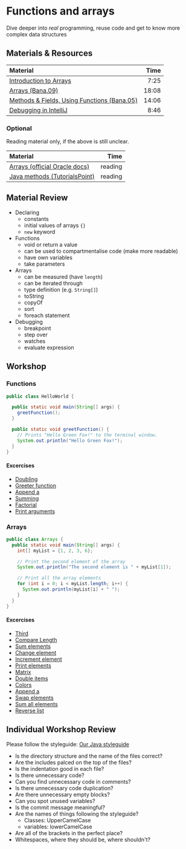 # Functions and arrays
Dive deeper into *real* programming, reuse code and get to know more complex data structures


## Materials & Resources
| Material | Time |
|:-------- |-----:|
|[Introduction to Arrays](https://www.youtube.com/watch?v=L06uGnF4IpY)|7:25|
|[Arrays (Bana.09)](https://www.youtube.com/watch?v=eNPX2pTiaHI)|18:08|
|[Methods & Fields, Using Functions (Bana.05)](https://www.youtube.com/watch?v=1HTsLK_m2ao)|14:06|
|[Debugging in IntelliJ](https://www.youtube.com/watch?v=bb7Ny3M6cpY)|8:46|


### Optional
Reading material only, if the above is still unclear.

| Material | Time |
|:-------- |-----:|
|[Arrays (official Oracle docs)](https://docs.oracle.com/javase/tutorial/java/nutsandbolts/arrays.html)|reading|
|[Java methods (TutorialsPoint)](https://www.tutorialspoint.com/java/java_methods.htm)|reading|


## Material Review
- Declaring
  - constants
  - initial values of arrays `{}`
  - `new` keyword
- Functions
  - void or return a value
  - can be used to compartmentalise code (make more readable)
  - have own variables
  - take parameters
- Arrays
  - can be measured (have `length`)
  - can be iterated through
  - type definition (e.g. `String[]`)
  - toString
  - copyOf
  - sort
  - foreach statement
- Debugging
  - breakpoint
  - step over
  - watches
  - evaluate expression


## Workshop

### Functions

```java
public class HelloWorld {

  public static void main(String[] args) {
    greetFunction();
  }

  public static void greetFunction() {
    // Prints "Hello Green Fox!" to the terminal window.
    System.out.println("Hello Green Fox!");
  }
}
```

#### Excercises
-  [Doubling](exercises/functions/doubling/Doubling.java)
-  [Greeter function](exercises/functions/greet/Greet.java)
-  [Append a](exercises/functions/append-a/AppendA.java)
-  [Summing](exercises/functions/sum/Sum.java)
-  [Factorial](exercises/functions/factorio/Factorio.java)
-  [Print arguments](exercises/functions/printer/Printer.java)

### Arrays

```java
public class Arrays {
  public static void main(String[] args) {
    int[] myList = {1, 2, 3, 6};

    // Print the second element of the array
    System.out.println("The second element is " + myList[1]);

    // Print all the array elements
    for (int i = 0; i < myList.length; i++) {
      System.out.println(myList[i] + " ");
    }
  }
}
```

#### Excercises
-  [Third](exercises/arrays/third/Third.java)
-  [Compare Length](exercises/arrays/compare-length/CompareLength.java)
-  [Sum elements](exercises/arrays/sum-elements/SumElements.java)
-  [Change element](exercises/arrays/change-element/ChangeElement.java)
-  [Increment element](exercises/arrays/increment-element/IncrementElement.java)
-  [Print elements](exercises/arrays/print-all/PrintAll.java)
-  [Matrix](exercises/arrays/diagonal-matrix/DiagonalMatrix.java)
-  [Double items](exercises/arrays/double-items/DoubleItems.java)
-  [Colors](exercises/arrays/colors/Colors.java)
-  [Append a](exercises/arrays/append-a/AppendA.java)
-  [Swap elements](exercises/arrays/swap-elements/SwapElements.java)
-  [Sum all elements](exercises/arrays/sum-all/SumAll.java)
-  [Reverse list](exercises/arrays/reverse/Reverse.java)


## Individual Workshop Review
Please follow the styleguide: [Our Java styleguide](../../styleguide/java.md)

- Is the directory structure and the name of the files correct?
- Are the includes palced on the top of the files?
- Is the indentation good in each file?
- Is there unnecessary code?
- Can you find unnecessary code in comments?
- Is there unnecessary code duplication?
- Are there unnecessary empty blocks?
- Can you spot unused variables?
- Is the commit message meaningful?
- Are the names of things following the styleguide?
    - Classes: UpperCamelCase
    - variables: lowerCamelCase
- Are all of the brackets in the perfect place?
- Whitespaces, where they should be, where shouldn't?
